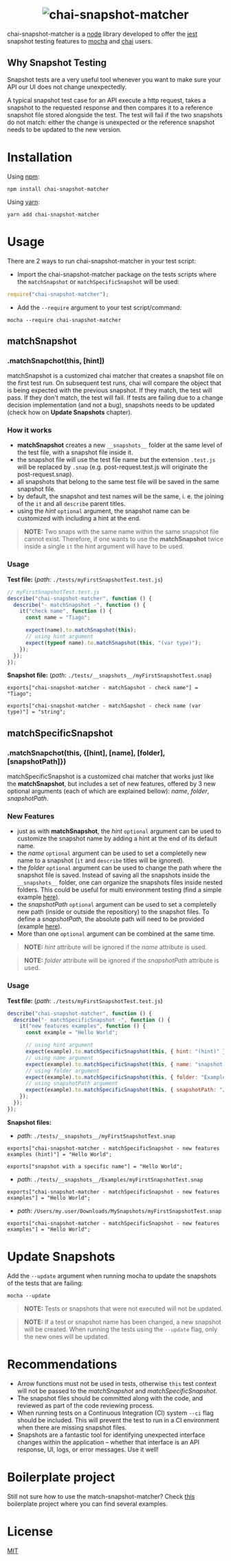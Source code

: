 <h1 align="center">
  <img src="https://github.com/tlameiras/chai-snapshot-matcher/blob/master/logo/logo.png?raw=true" alt="chai-snapshot-matcher"/>
</h1>

chai-snapshot-matcher is a [node](https://nodejs.org/en/) library developed to offer the [jest](https://jestjs.io/) snapshot testing features to [mocha](https://mochajs.org/) and [chai](https://www.chaijs.com/) users.

## Why Snapshot Testing

Snapshot tests are a very useful tool whenever you want to make sure your API our UI does not change unexpectedly.

A typical snapshot test case for an API execute a http request, takes a snapshot to the requested response and then compares it to a reference snapshot file stored alongside the test. The test will fail if the two snapshots do not match: either the change is unexpected or the reference snapshot needs to be updated to the new version.

# Installation

Using [npm](https://www.npmjs.com/):

```
npm install chai-snapshot-matcher
```

Using [yarn](https://yarnpkg.com/):

```
yarn add chai-snapshot-matcher
```

# Usage

There are 2 ways to run chai-snapshot-matcher in your test script:

- Import the chai-snapshot-matcher package on the tests scripts where the `matchSnapshot` or `matchSpecificSnapshot` will be used:

```js
require("chai-snapshot-matcher");
```

- Add the `--require` argument to your test script/command:

```
mocha --require chai-snapshot-matcher
```

## matchSnapshot

### .matchSnapchot(this, [hint])

matchSnapshot is a customized chai matcher that creates a snapshot file on the first test run. On subsequent test runs, chai will compare the object that is being expected with the previous snapshot. If they match, the test will pass. If they don't match, the test will fail. If tests are failing due to a change decision implementation (and not a bug), snapshots needs to be updated (check how on **Update Snapshots** chapter).

### How it works

- **matchSnapshot** creates a new `__snapshots__` folder at the same level of the test file, with a snapshot file inside it.
- the snapshot file will use the test file name but the extension `.test.js` will be replaced by `.snap` (e.g. post-request.test.js will originate the post-request.snap).
- all snapshots that belong to the same test file will be saved in the same snapshot file.
- by default, the snapshot and test names will be the same, i. e. the joining of the `it` and all `describe` parent titles.
- using the _hint_ `optional` argument, the snapshot name can be customized with including a hint at the end.

> **NOTE:** Two snaps with the same name within the same snapshot file cannot exist. Therefore, if one wants to use the **matchSnapshot** twice inside a single `it` the hint argument will have to be used.

### Usage

**Test file:** (_path_: `./tests/myFirstSnapshotTest.test.js`)

```js
// myFirstSnapshotTest.test.js
describe("chai-snapshot-matcher", function () {
  describe("- matchSnapshot -", function () {
    it("check name", function () {
      const name = "Tiago";

      expect(name).to.matchSnapshot(this);
      // using hint argument
      expect(typeof name).to.matchSnapshot(this, "(var type)");
    });
  });
});
```

**Snapshot file:** (_path_: `./tests/__snapshots__/myFirstSnapshotTest.snap`)

```
exports["chai-snapshot-matcher - matchSapshot - check name"] = "Tiago";

exports["chai-snapshot-matcher - matchSapshot - check name (var type)"] = "string";
```

## matchSpecificSnapshot

### .matchSnapchot(this, {[hint], [name], [folder], [snapshotPath]})

matchSpecificSnapshot is a customized chai matcher that works just like the **matchSnapshot**, but includes a set of new features, offered by 3 new optional arguments (each of which are explained bellow): _name_, _folder_, _snapshotPath_.

### New Features

- just as with **matchSnapshot**, the _hint_ `optional` argument can be used to customize the snapshot name by adding a hint at the end of its default name.
- the _name_ `optional` argument can be used to set a completelly new name to a snapshot (`it` and `describe` titles will be ignored).
- the _folder_ `optional` argument can be used to change the path where the snapshot file is saved. Instead of saving all the snapshots inside the `__snapshots__` folder, one can organize the snapshots files inside nested folders. This could be useful for multi environment testing (find a simple example [here](https://github.com/tlameiras/chai-snapshot-matcher-boilerplate/blob/fe0a30bed09849f82396348ac226e9f5c259e222/spec/matchSpecificSnapshot.test.js#L34)).
- the _snapshotPath_ `optional` argument can be used to set a completelly new path (inside or outside the repositiory) to the snapshot files. To define a _snapshotPath_, the absolute path will need to be provided (example [here](https://github.com/tlameiras/chai-snapshot-matcher-boilerplate/blob/fe0a30bed09849f82396348ac226e9f5c259e222/spec/matchSpecificSnapshot.test.js#L52)).
- More than one `optional` argument can be combined at the same time.

> **NOTE:** _hint_ attribute will be ignored if the _name_ attribute is used.

> **NOTE:** _folder_ attribute will be ignored if the _snapshotPath_ attribute is used.

### Usage

**Test file:** (_path_: `./tests/myFirstSnapshotTest.test.js`)

```js
describe("chai-snapshot-matcher", function () {
  describe("- matchSpecificSnapshot -", function () {
    it("new features examples", function () {
      const example = "Hello World";

      // using hint argument
      expect(example).to.matchSpecificSnapshot(this, { hint: "(hint)" });
      // using name argument
      expect(example).to.matchSpecificSnapshot(this, { name: "snapshot with a specific name" });
      // using folder argument
      expect(example).to.matchSpecificSnapshot(this, { folder: "Examples" });
      // using snapshotPath argument
      expect(example).to.matchSpecificSnapshot(this, { snapshotPath: "/Users/my.user/Downloads/MySnapshots/" });
    });
  });
});
```

**Snapshot files:**

- _path_: `./tests/__snapshots__/myFirstSnapshotTest.snap`

```
exports["chai-snapshot-matcher - matchSpecificSnapshot - new features examples (hint)"] = "Hello World";

exports["snapshot with a specific name"] = "Hello World";
```

- _path_: `./tests/__snapshots__/Examples/myFirstSnapshotTest.snap`

```
exports["chai-snapshot-matcher - matchSpecificSnapshot - new features examples"] = "Hello World";
```

- _path_: `/Users/my.user/Downloads/MySnapshots/myFirstSnapshotTest.snap`

```
exports["chai-snapshot-matcher - matchSpecificSnapshot - new features examples"] = "Hello World";
```

# Update Snapshots

Add the `--update` argument when running mocha to update the snapshots of the tests that are failing:

```
mocha --update
```

> **NOTE:** Tests or snapshots that were not executed will not be updated.

> **NOTE:** If a test or snapshot name has been changed, a new snapshot will be created. When running the tests using the `--update` flag, only the new ones will be updated.

# Recommendations

- Arrow functions must not be used in tests, otherwise `this` test context will not be passed to the _matchSnapshot_ and _matchSpecificSnapshot_.
- The snapshot files should be committed along with the code, and reviewed as part of the code reviewing process.
- When running tests on a Continuous Integration (CI) system `--ci` flag should be included. This will prevent the test to run in a CI environment when there are missing snapshot files.
- Snapshots are a fantastic tool for identifying unexpected interface changes within the application – whether that interface is an API response, UI, logs, or error messages. Use it well!

# Boilerplate project

Still not sure how to use the match-snapshot-matcher? Check [this](https://github.com/tlameiras/chai-snapshot-matcher-boilerplate) boilerplate project where you can find several examples.

# License

[MIT](https://github.com/tlameiras/chai-snapshot-matcher/blob/master/LICENSE)
